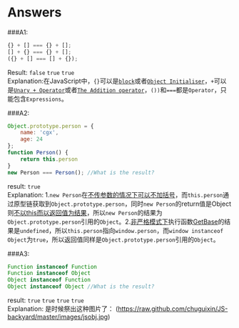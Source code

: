 Answers
===========

###A1:

```javascript
{} + [] === {} + [];
[] + {} === {} + [];
({} + [] === [] + {});
```

Result: `false` `true` `true`   
Explanation:在JavaScript中，`{}`可以是[`block`](http://es5.github.io/#x12.1)或者[`Object Initialiser`](http://es5.github.io/#x11.1.5)，`+`可以是[`Unary + Operator`](http://es5.github.io/#x11.4.6)或者[`The Addition operator`](http://es5.github.io/#x11.6.1)，`())`和`===`都是`Operator`，只能包含`Expressions`。

###A2:

```javascript
Object.prototype.person = {
    name: 'cgx',
    age: 24
};
function Person() {
    return this.person
}
new Person === Person(); //What is the result?
```

result: `true`   
Explanation: 1.`new Person`在[不传参数的情况下可以不加括号](http://es5.github.io/#x11.2.2)，而`this.person`通过原型链获取到`Object.prototype.person`，同时`new Person`的return值是Object则[不以this而以返回值为结果](http://es5.github.io/#x13.2.2)，所以`new Person`的结果为`Object.prototype.person`引用的`Object`。2.[非严格模式下](http://es5.github.io/#C)执行函数[GetBase](http://es5.github.io/#x11.2.3)的结果是`undefined`，所以`this.person`指向`window.person`，而`window instanceof Object`为`true`，所以返回值同样是`Object.prototype.person`引用的`Object`。

###A3:
```javascript
Function instanceof Function
Function instanceof Object
Object instanceof Function
Object instanceof Object //What is the result?
```

result: `true` `true` `true` `true`      
Explanation: 是时候祭出这种图片了：
(https://raw.github.com/chuguixin/JS-backyard/master/images/jsobj.jpg)